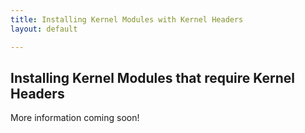 ```yaml
---
title: Installing Kernel Modules with Kernel Headers
layout: default

---
```


## Installing Kernel Modules that require Kernel Headers


More information coming soon!